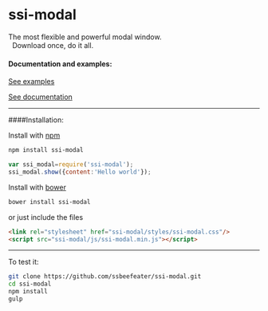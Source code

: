 # ssi-modal

The most flexible and powerful modal window.<br />
&nbsp;&nbsp;Download once, do it all.
#### Documentation and examples:


[See examples](http://ssbeefeater.github.io/#ssi-modal/examples)

[See documentation](http://ssbeefeater.github.io/#ssi-modal/documentation)


---

####Installation:

Install with [npm](https://www.npmjs.com/)

```sh
npm install ssi-modal
```
```javascript
var ssi_modal=require('ssi-modal');
ssi_modal.show({content:'Hello world'});
```

Install with [bower](http://bower.io/)

```sh
bower install ssi-modal
```

or just include the files
```html
<link rel="stylesheet" href="ssi-modal/styles/ssi-modal.css"/> 
<script src="ssi-modal/js/ssi-modal.min.js"></script>
```
---

To test it:
```sh
git clone https://github.com/ssbeefeater/ssi-modal.git
cd ssi-modal
npm install
gulp
```


